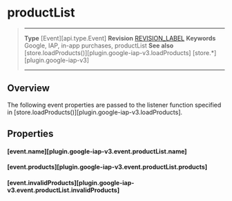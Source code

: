 # productList

> --------------------- ------------------------------------------------------------------------------------------
> __Type__              [Event][api.type.Event]
> __Revision__          [REVISION_LABEL](REVISION_URL)
> __Keywords__          Google, IAP, in-app purchases, productList
> __See also__			[store.loadProducts()][plugin.google-iap-v3.loadProducts]
>						[store.*][plugin.google-iap-v3]
> --------------------- ------------------------------------------------------------------------------------------

## Overview

The following event properties are passed to the listener function specified in [store.loadProducts()][plugin.google-iap-v3.loadProducts].


## Properties

#### [event.name][plugin.google-iap-v3.event.productList.name]

#### [event.products][plugin.google-iap-v3.event.productList.products]

#### [event.invalidProducts][plugin.google-iap-v3.event.productList.invalidProducts]
